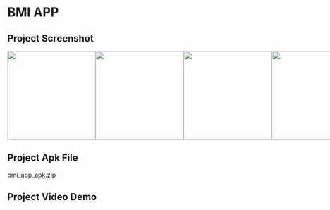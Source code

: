# BMI APP

## Project Screenshot
<div style="display: flex; justify-content: space-between;">
    <img src="https://github.com/fazlerabbishuvobd/Bmi_app-using-provider/assets/118497272/63fc06f1-5a78-4eef-8af8-8100eaab89a1" height="200">
    <img src="https://github.com/fazlerabbishuvobd/Bmi_app-using-provider/assets/118497272/2b002cfa-45fb-4267-8c76-218c37442cd7" height="200">
    <img src="https://github.com/fazlerabbishuvobd/Bmi_app-using-provider/assets/118497272/f990094a-f5ee-4ac7-9ea1-4dfd802524ba" height="200">
    <img src="https://github.com/fazlerabbishuvobd/Bmi_app-using-provider/assets/118497272/dd1d8fb0-6f27-4b9b-916c-bb1104dfa68a" height="200">
    <img src="https://github.com/fazlerabbishuvobd/Bmi_app-using-provider/assets/118497272/8990182f-10a6-4351-beb1-be65ebd4eabd" height="200">
    <img src="https://github.com/fazlerabbishuvobd/Bmi_app-using-provider/assets/118497272/72aa7438-822c-462d-beb8-e92228834227" height="200"> 
    <img src="https://github.com/fazlerabbishuvobd/Bmi_app-using-provider/assets/118497272/9c4b941a-851f-47e7-8ac9-916c702cdc37" height="200">
    <img src="https://github.com/fazlerabbishuvobd/Bmi_app-using-provider/assets/118497272/c34eeb11-334f-4295-925d-632192f6b943" height="200">
    <img src="https://github.com/fazlerabbishuvobd/Bmi_app-using-provider/assets/118497272/5f71eab4-5a06-4f89-81df-b747bc96c387" height="200">
    <img src="https://github.com/fazlerabbishuvobd/Bmi_app-using-provider/assets/118497272/49ea7a5a-9d85-4521-b6e3-57fa4bbbf0ee" height="200">
    <img src="https://github.com/fazlerabbishuvobd/Bmi_app-using-provider/assets/118497272/652366d9-f166-4ac7-b371-6e6b370c9856" height="200">
    <img src="https://github.com/fazlerabbishuvobd/Bmi_app-using-provider/assets/118497272/a2c65be6-53f5-4acf-b892-f3092a1aea17" height="200">
    <img src="https://github.com/fazlerabbishuvobd/Bmi_app-using-provider/assets/118497272/dc09e547-0e41-4676-af86-fa86817afe13" height="200">
</div>

## Project Apk File
[bmi_app_apk.zip](https://github.com/fazlerabbishuvobd/Bmi_app-using-provider/files/12545626/bmi_app_apk.zip)

## Project Video Demo


